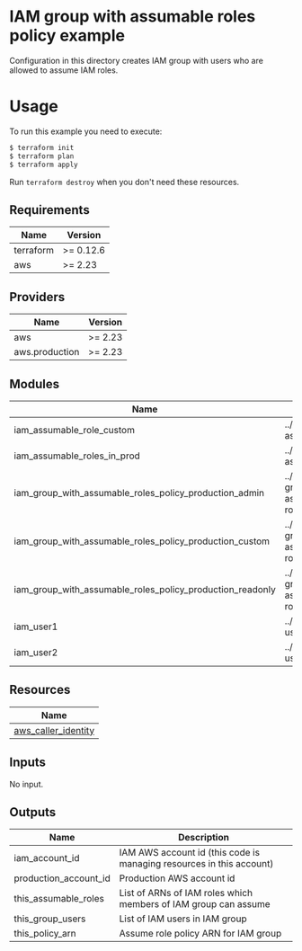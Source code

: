 # IAM group with assumable roles policy example

Configuration in this directory creates IAM group with users who are allowed to assume IAM roles.

# Usage

To run this example you need to execute:

```bash
$ terraform init
$ terraform plan
$ terraform apply
```

Run `terraform destroy` when you don't need these resources.

<!-- BEGINNING OF PRE-COMMIT-TERRAFORM DOCS HOOK -->
## Requirements

| Name | Version |
|------|---------|
| terraform | >= 0.12.6 |
| aws | >= 2.23 |

## Providers

| Name | Version |
|------|---------|
| aws | >= 2.23 |
| aws.production | >= 2.23 |

## Modules

| Name | Source | Version |
|------|--------|---------|
| iam_assumable_role_custom | ../../modules/iam-assumable-role |  |
| iam_assumable_roles_in_prod | ../../modules/iam-assumable-roles |  |
| iam_group_with_assumable_roles_policy_production_admin | ../../modules/iam-group-with-assumable-roles-policy |  |
| iam_group_with_assumable_roles_policy_production_custom | ../../modules/iam-group-with-assumable-roles-policy |  |
| iam_group_with_assumable_roles_policy_production_readonly | ../../modules/iam-group-with-assumable-roles-policy |  |
| iam_user1 | ../../modules/iam-user |  |
| iam_user2 | ../../modules/iam-user |  |

## Resources

| Name |
|------|
| [aws_caller_identity](https://registry.terraform.io/providers/hashicorp/aws/2.23/docs/data-sources/caller_identity) |

## Inputs

No input.

## Outputs

| Name | Description |
|------|-------------|
| iam\_account\_id | IAM AWS account id (this code is managing resources in this account) |
| production\_account\_id | Production AWS account id |
| this\_assumable\_roles | List of ARNs of IAM roles which members of IAM group can assume |
| this\_group\_users | List of IAM users in IAM group |
| this\_policy\_arn | Assume role policy ARN for IAM group |
<!-- END OF PRE-COMMIT-TERRAFORM DOCS HOOK -->
